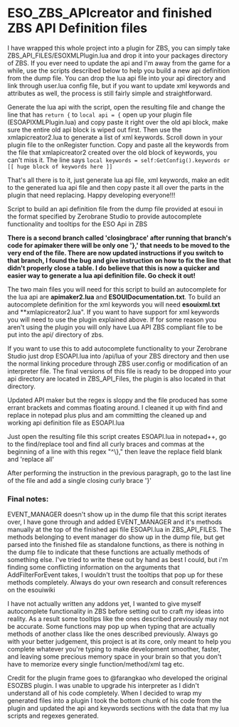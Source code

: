 # ESO_ZBS_APIcreator and finished ZBS API Definition files
I have wrapped this whole project into a plugin for ZBS, you can simply take ZBS_API_FILES/ESOXMLPlugin.lua and drop it into your packages directory of ZBS. If you ever need to update the api and I'm away from the game for a while, use the scripts described below to help you build a new api definition from the dump file. You can drop the lua api file into your api directory and link through user.lua config file, but if you want to update xml keywords and attributes as well, the process is still fairly simple and straightforward.

Generate the lua api with the script, open the resulting file and change the line that has ` return { ` to 
` local api = { ` open up your plugin file (ESOAPIXMLPlugin.lua) and copy paste it right over the old api block, make sure the entire old api block is wiped out first. Then use the xmlapicreator2.lua to generate a list of xml keywords. Scroll down in your plugin file to the onRegister function. Copy and paste all the keywords from the file that xmlapicreator2 created over the old block of keywords, you can't miss it. The line says ` local keywords = self:GetConfig().keywords or [[ huge block of keywords here ]] `

That's all there is to it, just generate lua api file, xml keywords, make an edit to the generated lua api file and then copy paste it all over the parts in the plugin that need replacing. Happy developing everyone!!!

Script to build an api definition file from the dump file provided at esoui in the format specified by Zerobrane Studio to provide autocomplete functionality and tooltips for the ESO Api in ZBS

**There is a second branch called 'closingbrace' after running that branch's code for apimaker there will be only one '},' that needs to be moved to the very end of the file. There are now updated instructions if you switch to that branch, I found the bug and give instruction on how to fix the line that didn't properly close a table. I do believe that this is now a quicker and easier way to generate a lua api definition file. Go check it out!**

The two main files you will need for this script to build an autocomplete for the lua api are **apimaker2.lua** and **ESOUIDocumentation.txt**. To build an autocomplete definition for the xml keywords you will need **esouixml.txt** and **xmlapicreator2.lua". If you want to have support for xml keywords you will need to use the plugin explained above. If for some reason you aren't using the plugin you will only have Lua API ZBS compliant file to be put into the api/ directory of zbs.

If you want to use this to add autocomplete functionality to your Zerobrane Studio just drop ESOAPI.lua into /api/lua of your ZBS directory and then use the normal linking procedure through ZBS user.config or modification of an interpreter file. The final versions of this file is ready to be dropped into your api directory are located in ZBS_API_Files, the plugin is also located in that directory.

Updated API maker but the regex is sloppy and the file produced has some errant brackets and commas floating around. I cleaned it up with find and replace in notepad plus plus and am committing the cleaned up and working api definition file as ESOAPI.lua


Just open the resulting file this script creates ESOAPI.lua in notepad++, go to the find/replace tool and find all curly braces and commas at the beginning of a line with this regex "^\\}," then leave the replace field blank and 'replace all'

After performing the instruction in the previous paragraph, go to the last line of the file and add a single closing curly brace '}'

### Final notes:

EVENT_MANAGER doesn't show up in the dump file that this script iterates over, I have gone through and added EVENT_MANAGER and it's methods manually at the top of the finished api file ESOAPI.lua in ZBS_API_FILES. The methods belonging to event manager do show up in the dump file, but get parsed into the finished file as standalone functions, as there is nothing in the dump file to indicate that these functions are actually methods of something else. I've tried to write these out by hand as best I could, but i'm finding some conflicting information on the arguments that AddFilterForEvent takes, I wouldn't trust the tooltips that pop up for these methods completely. Always do your own research and consult references on the esouiwiki

I have not actually written any addons yet, I wanted to give myself autocomplete functionality in ZBS before setting out to craft my ideas into reality. As a result some tooltips like the ones described previously may not be accurate. Some functions may pop up when typing that are actually methods of another class like the ones described previously. Always go with your better judgement, this project is at its core, only meant to help you complete whatever you're typing to make development smoother, faster, and leaving some precious memory space in your brain so that you don't have to memorize every single function/method/xml tag etc.

Credit for the plugin frame goes to @farangkao who developed the original ESOZBS plugin. I was unable to upgrade his interpreter as I didn't understand all of his code completely. When I decided to wrap my generated files into a plugin I took the bottom chunk of his code from the plugin and updated the api and keywords sections with the data that my lua scripts and regexes generated.